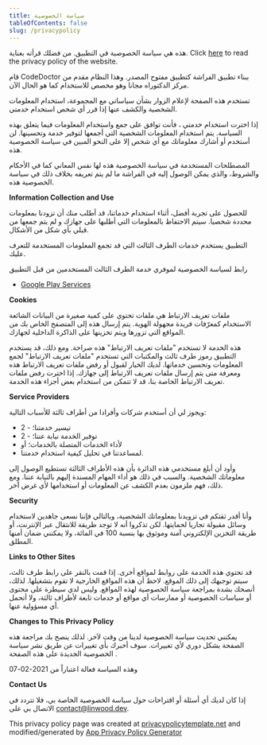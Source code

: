 ```yaml
---
title: سياسة الخصوصية
tableOfContents: false
slug: /privacypolicy
---
```


هذه هي سياسة الخصوصية في التطبيق. من فضلك قرأته بعناية.
Click [here](https://go.linwood.dev/privacypolicy) to read the privacy policy of the website.

قام CodeDoctor ببناء تطبيق الفراشة كتطبيق مفتوح المصدر. وهذا النظام مقدم من مركز الدكتوراه مجانا وهو مخصص للاستخدام كما هو الحال الآن.

تستخدم هذه الصفحة لإعلام الزوار بشأن سياساتي مع المجموعة، استخدام المعلومات الشخصية والكشف عنها إذا قرر أي شخص استخدام خدمتي.

إذا اخترت استخدام خدمتي ، فأنت توافق على جمع واستخدام المعلومات فيما يتعلق بهذه السياسة. يتم استخدام المعلومات الشخصية التي أجمعها لتوفير خدمة وتحسينها. لن أستخدم أو أشارك معلوماتك مع أي شخص إلا على النحو المبين في سياسة الخصوصية هذه.

المصطلحات المستخدمة في سياسة الخصوصية هذه لها نفس المعاني كما في الأحكام والشروط، والذي يمكن الوصول إليه في الفراشة ما لم يتم تعريفه بخلاف ذلك في سياسة الخصوصية هذه.

**Information Collection and Use**

للحصول على تجربة أفضل، أثناء استخدام خدماتنا، قد أطلب منك أن تزودنا بمعلومات محددة شخصيا. سيتم الاحتفاظ بالمعلومات التي أطلبها على جهازك و لم يتم جمعها من قبلي بأي شكل من الأشكال.

التطبيق يستخدم خدمات الطرف الثالث التي قد تجمع المعلومات المستخدمة للتعرف عليك.

رابط لسياسة الخصوصية لموفري خدمة الطرف الثالث المستخدمين من قبل التطبيق

- [Google Play Services](https://www.google.com/policies/privacy/)

**Cookies**

ملفات تعريف الارتباط هي ملفات تحتوي على كمية صغيرة من البيانات الشائعة الاستخدام كمعرّفات فريدة مجهولة الهوية. يتم إرسال هذه إلى المتصفح الخاص بك من المواقع التي تزورها ويتم تخزينها على الذاكرة الداخلية لجهازك.

هذه الخدمة لا تستخدم "ملفات تعريف الارتباط" هذه صراحة. ومع ذلك، قد يستخدم التطبيق رموز طرف ثالث والمكتبات التي تستخدم "ملفات تعريف الارتباط" لجمع المعلومات وتحسين خدماتها. لديك الخيار لقبول أو رفض ملفات تعريف الارتباط هذه ومعرفة متى يتم إرسال ملفات تعريف الارتباط إلى جهازك. إذا اخترت رفض ملفات تعريف الارتباط الخاصة بنا، قد لا تتمكن من استخدام بعض أجزاء هذه الخدمة.

**Service Providers**

ويجوز لي أن أستخدم شركات وأفرادا من أطراف ثالثة للأسباب التالية:

- 2 - تيسير خدمتنا؛
- 2 - توفير الخدمة نيابة عننا؛
- لأداء الخدمات المتصلة بالخدمات؛ أو
- لمساعدتنا في تحليل كيفية استخدام خدمتنا.

وأود أن أبلغ مستخدمي هذه الدائرة بأن هذه الأطراف الثالثة تستطيع الوصول إلى معلوماتك الشخصية. والسبب في ذلك هو أداء المهام المسندة إليهم بالنيابة عننا. ومع ذلك، فهم ملزمون بعدم الكشف عن المعلومات أو استخدامها لأي غرض آخر.

**Security**

وأنا أقدر ثقتكم في تزويدنا بمعلوماتك الشخصية، وبالتالي فإننا نسعى جاهدين لاستخدام وسائل مقبولة تجاريا لحمايتها. لكن تذكروا أنه لا توجد طريقة للانتقال عبر الإنترنت، أو طريقة التخزين الإلكتروني آمنة وموثوق بها بنسبة 100 في المائة، ولا يمكنني ضمان أمنها المطلق.

**Links to Other Sites**

قد تحتوي هذه الخدمة على روابط لمواقع أخرى. إذا قمت بالنقر على رابط طرف ثالث، سيتم توجيهك إلى ذلك الموقع. لاحظ أن هذه المواقع الخارجية لا تقوم بتشغيلها. لذلك، أنصحك بشدة بمراجعة سياسة الخصوصية لهذه المواقع. وليس لدي سيطرة على محتوى أو سياسات الخصوصية أو ممارسات أي مواقع أو خدمات تابعة لأطراف ثالثة، ولا أتحمل أي مسؤولية عنها.

**Changes to This Privacy Policy**

يمكنني تحديث سياسة الخصوصية لدينا من وقت لآخر. لذلك ينصح بك مراجعة هذه الصفحة بشكل دوري لأي تغييرات. سوف أخبرك بأي تغييرات عن طريق نشر سياسة الخصوصية الجديدة على هذه الصفحة .

وهذه السياسة فعالة اعتباراً من 2021-02-07

**Contact Us**

إذا كان لديك أي أسئلة أو اقتراحات حول سياسة الخصوصية الخاصة بي، فلا تتردد في الاتصال بي على contact@linwood.dev.

This privacy policy page was created at [privacypolicytemplate.net](https://privacypolicytemplate.net) and modified/generated
by [App Privacy Policy Generator](https://app-privacy-policy-generator.nisrulz.com/)
